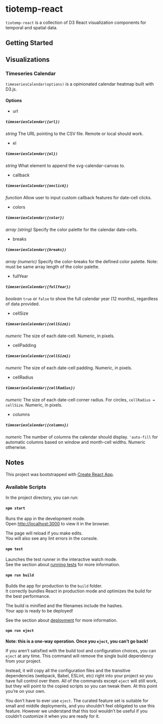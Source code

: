 # tiotemp-react

`tiotemp-react` is a collection of D3 React visualization components for temporal and spatial data.

## Getting Started


## Visualizations

### Timeseries Calendar

`timeseriesCalendar(options)` is a opinionated calendar heatmap built with D3.js.

#### Options

* url 

##### `timeseriesCalendar({url})`

_string_ The URL pointing to the CSV file. Remote or local should work.

* el 

##### `timeseriesCalendar({el})`

_string_ What element to append the svg-calendar-canvas to.

* callback 

##### `timeseriesCalendar({onclick})`

_function_ Allow user to input custom callback features for date-cell clicks. 

* colors

##### `timeseriesCalendar({color})`

_array (string)_ Specify the color palette for the calendar date-cells.

* breaks

##### `timeseriesCalendar({breaks})`

_array (numeric)_ Specify the color-breaks for the defined color palette. Note: must be same array length of the color palette. 

* fullYear

##### `timeseriesCalendar({fullYear})`

_boolean_ `true` or `false` to show the full calendar year (12 months), regardless of data provided. 

* cellSize 

##### `timeseriesCalendar({cellSize})`

_numeric_ The size of each date-cell. Numeric, in pixels.

* cellPadding

##### `timeseriesCalendar({cellSize})`

_numeric_ The size of each date-cell padding. Numeric, in pixels.

* cellRadius

##### `timeseriesCalendar({cellRadius})`

_numeric_ The size of each date-cell corner radius. For circles, `cellRadius = cellSize`.  Numeric, in pixels. 

* columns

##### `timeseriesCalendar({columns})`

_numeric_ The number of columns the calendar should display. `'auto-fill` for automatic columns based on window and month-cell widths. Numeric otherwise.

## Notes

This project was bootstrapped with [Create React App](https://github.com/facebook/create-react-app).

### Available Scripts

In the project directory, you can run:

#### `npm start`

Runs the app in the development mode.\
Open [http://localhost:3000](http://localhost:3000) to view it in the browser.

The page will reload if you make edits.\
You will also see any lint errors in the console.

#### `npm test`

Launches the test runner in the interactive watch mode.\
See the section about [running tests](https://facebook.github.io/create-react-app/docs/running-tests) for more information.

#### `npm run build`

Builds the app for production to the `build` folder.\
It correctly bundles React in production mode and optimizes the build for the best performance.

The build is minified and the filenames include the hashes.\
Your app is ready to be deployed!

See the section about [deployment](https://facebook.github.io/create-react-app/docs/deployment) for more information.

#### `npm run eject`

**Note: this is a one-way operation. Once you `eject`, you can’t go back!**

If you aren’t satisfied with the build tool and configuration choices, you can `eject` at any time. This command will remove the single build dependency from your project.

Instead, it will copy all the configuration files and the transitive dependencies (webpack, Babel, ESLint, etc) right into your project so you have full control over them. All of the commands except `eject` will still work, but they will point to the copied scripts so you can tweak them. At this point you’re on your own.

You don’t have to ever use `eject`. The curated feature set is suitable for small and middle deployments, and you shouldn’t feel obligated to use this feature. However we understand that this tool wouldn’t be useful if you couldn’t customize it when you are ready for it.
